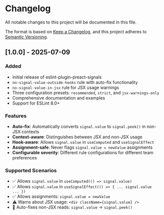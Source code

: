 # Changelog

All notable changes to this project will be documented in this file.

The format is based on [Keep a Changelog](https://keepachangelog.com/en/1.0.0/),
and this project adheres to [Semantic Versioning](https://semver.org/spec/v2.0.0.html).

## [1.0.0] - 2025-07-09

### Added

- Initial release of eslint-plugin-preact-signals
- `no-signal-value-outside-hooks` rule with auto-fix functionality
- `no-signal-value-in-jsx` rule for JSX usage warnings
- Three configuration presets: `recommended`, `strict`, and `jsx-warnings-only`
- Comprehensive documentation and examples
- Support for ESLint 8.0+

### Features

- **Auto-fix**: Automatically converts `signal.value` to `signal.peek()` in non-JSX contexts
- **Context-aware**: Distinguishes between JSX and non-JSX usage
- **Hook-aware**: Allows `signal.value` in `useComputed` and `useSignalEffect`
- **Assignment-safe**: Never flags `signal.value = newValue` assignments
- **Configurable severity**: Different rule configurations for different team preferences

### Supported Scenarios

- ✅ Allows `signal.value` in `useComputed(() => signal.value)`
- ✅ Allows `signal.value` in `useSignalEffect(() => { ... signal.value ... })`
- ✅ Allows assignments: `signal.value = newValue`
- ⚠️ Warns about JSX usage: `<div className={signal.value} />`
- 🔧 Auto-fixes non-JSX reads: `signal.value` → `signal.peek()`
